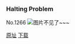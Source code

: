 ### Halting Problem
No.1266
![图片不见了~~~](https://imgs.xkcd.com/comics/halting_problem.png)

[原址](https://xkcd.com//1266) [下载](https://imgs.xkcd.com/comics/halting_problem.png)

